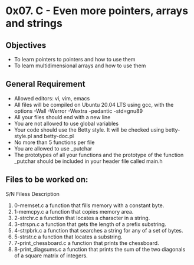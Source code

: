 # 0x07. C - Even more pointers, arrays and strings
## Objectives
* To learn pointers to pointers and how to use them
* To learn multidimensional arrays and how to use them
## General Requirement
* Allowed editors: vi, vim, emacs
* All files will be compiled on Ubuntu 20.04 LTS using gcc, with the options -Wall -Werror -Wextra -pedantic -std=gnu89
* All your files should end with a new line
* You are not allowed to use global variables
* Your code should use the Betty style. It will be checked using betty-style.pl and betty-doc.pl
* No more than 5 functions per file
* You are allowed to use _putchar
* The prototypes of all your functions and the prototype of the function _putchar should be included in your header file called main.h
## Files to be worked on:
  S/N	Filess			Description
  1.	0-memset.c		a function that fills memory with a constant byte.
  2.	1-memcpy.c		a function that copies memory area.
  3.	2-strchr.c		a function that locates a character in a string.
  4.	3-strspn.c		a function that gets the length of a prefix substring.
  5.	4-strpbrk.c		a function that searches a string for any of a set of bytes.
  6.	5-strstr.c	 	a function that locates a substring.
  7.	7-print_chessboard.c	a function that prints the chessboard.
  8.	8-print_diagsums.c	a function that prints the sum of the two diagonals of a 
				square matrix of integers.
